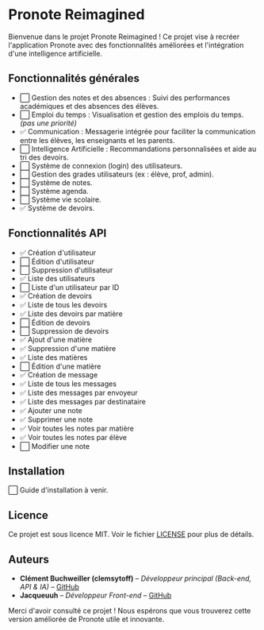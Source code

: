 # Pronote Reimagined

Bienvenue dans le projet Pronote Reimagined ! Ce projet vise à recréer l'application Pronote avec des fonctionnalités améliorées et l'intégration d'une intelligence artificielle.

## Fonctionnalités générales

- ⬜ Gestion des notes et des absences : Suivi des performances académiques et des absences des élèves.
- ⬜ Emploi du temps : Visualisation et gestion des emplois du temps. *(pas une priorité)*
- ✅ Communication : Messagerie intégrée pour faciliter la communication entre les élèves, les enseignants et les parents.
- ⬜ Intelligence Artificielle : Recommandations personnalisées et aide au tri des devoirs.
- ⬜ Système de connexion (login) des utilisateurs.
- ⬜ Gestion des grades utilisateurs (ex : élève, prof, admin).
- ⬜ Système de notes.
- ⬜ Système agenda.
- ⬜ Système vie scolaire.
- ✅ Système de devoirs.

## Fonctionnalités API

- ✅ Création d'utilisateur
- ⬜ Édition d'utilisateur
- ⬜ Suppression d'utilisateur
- ✅ Liste des utilisateurs
- ⬜ Liste d'un utilisateur par ID
- ✅ Création de devoirs
- ✅ Liste de tous les devoirs
- ✅ Liste des devoirs par matière
- ⬜ Édition de devoirs
- ⬜ Suppression de devoirs
- ✅ Ajout d'une matière
- ✅ Suppression d'une matière
- ✅ Liste des matières
- ⬜ Édition d'une matière
- ✅ Création de message
- ✅ Liste de tous les messages
- ✅ Liste des messages par envoyeur
- ✅ Liste des messages par destinataire
- ✅ Ajouter une note
- ✅ Supprimer une note
- ✅ Voir toutes les notes par matière
- ✅ Voir toutes les notes par élève
- ⬜ Modifier une note

## Installation

⬜ Guide d'installation à venir.

## Licence

Ce projet est sous licence MIT. Voir le fichier [LICENSE](LICENSE) pour plus de détails.

## Auteurs

- **Clément Buchweiller (clemsytoff)** – *Développeur principal (Back-end, API & IA)* – [GitHub](https://github.com/clemsytoff)
- **Jacqueuuh** – *Développeur Front-end* – [GitHub](https://github.com/Jacqueuuh)


Merci d'avoir consulté ce projet ! Nous espérons que vous trouverez cette version améliorée de Pronote utile et innovante.

